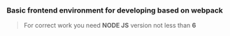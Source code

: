 ### Basic frontend environment for developing based on webpack

> For correct work you need **NODE JS** version not less than **6**

